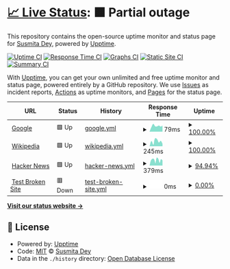 # [📈 Live Status](https://Susmita-Dey.github.io/monitoring): <!--live status--> **🟧 Partial outage**

This repository contains the open-source uptime monitor and status page for [Susmita Dey](https://bio.link/susmitadey), powered by [Upptime](https://github.com/upptime/upptime).

[![Uptime CI](https://github.com/Susmita-Dey/monitoring/workflows/Uptime%20CI/badge.svg)](https://github.com/Susmita-Dey/monitoring/actions?query=workflow%3A%22Uptime+CI%22)
[![Response Time CI](https://github.com/Susmita-Dey/monitoring/workflows/Response%20Time%20CI/badge.svg)](https://github.com/Susmita-Dey/monitoring/actions?query=workflow%3A%22Response+Time+CI%22)
[![Graphs CI](https://github.com/Susmita-Dey/monitoring/workflows/Graphs%20CI/badge.svg)](https://github.com/Susmita-Dey/monitoring/actions?query=workflow%3A%22Graphs+CI%22)
[![Static Site CI](https://github.com/Susmita-Dey/monitoring/workflows/Static%20Site%20CI/badge.svg)](https://github.com/Susmita-Dey/monitoring/actions?query=workflow%3A%22Static+Site+CI%22)
[![Summary CI](https://github.com/Susmita-Dey/monitoring/workflows/Summary%20CI/badge.svg)](https://github.com/Susmita-Dey/monitoring/actions?query=workflow%3A%22Summary+CI%22)

With [Upptime](https://upptime.js.org), you can get your own unlimited and free uptime monitor and status page, powered entirely by a GitHub repository. We use [Issues](https://github.com/Susmita-Dey/monitoring/issues) as incident reports, [Actions](https://github.com/Susmita-Dey/monitoring/actions) as uptime monitors, and [Pages](https://Susmita-Dey.github.io/monitoring) for the status page.

<!--start: status pages-->
<!-- This summary is generated by Upptime (https://github.com/upptime/upptime) -->
<!-- Do not edit this manually, your changes will be overwritten -->
<!-- prettier-ignore -->
| URL | Status | History | Response Time | Uptime |
| --- | ------ | ------- | ------------- | ------ |
| <img alt="" src="https://favicons.githubusercontent.com/www.google.com" height="13"> [Google](https://www.google.com) | 🟩 Up | [google.yml](https://github.com/Susmita-Dey/monitoring/commits/HEAD/history/google.yml) | <details><summary><img alt="Response time graph" src="./graphs/google/response-time-week.png" height="20"> 79ms</summary><br><a href="https://Susmita-Dey.github.io/monitoring/history/google"><img alt="Response time 81" src="https://img.shields.io/endpoint?url=https%3A%2F%2Fraw.githubusercontent.com%2FSusmita-Dey%2Fmonitoring%2FHEAD%2Fapi%2Fgoogle%2Fresponse-time.json"></a><br><a href="https://Susmita-Dey.github.io/monitoring/history/google"><img alt="24-hour response time 83" src="https://img.shields.io/endpoint?url=https%3A%2F%2Fraw.githubusercontent.com%2FSusmita-Dey%2Fmonitoring%2FHEAD%2Fapi%2Fgoogle%2Fresponse-time-day.json"></a><br><a href="https://Susmita-Dey.github.io/monitoring/history/google"><img alt="7-day response time 79" src="https://img.shields.io/endpoint?url=https%3A%2F%2Fraw.githubusercontent.com%2FSusmita-Dey%2Fmonitoring%2FHEAD%2Fapi%2Fgoogle%2Fresponse-time-week.json"></a><br><a href="https://Susmita-Dey.github.io/monitoring/history/google"><img alt="30-day response time 81" src="https://img.shields.io/endpoint?url=https%3A%2F%2Fraw.githubusercontent.com%2FSusmita-Dey%2Fmonitoring%2FHEAD%2Fapi%2Fgoogle%2Fresponse-time-month.json"></a><br><a href="https://Susmita-Dey.github.io/monitoring/history/google"><img alt="1-year response time 81" src="https://img.shields.io/endpoint?url=https%3A%2F%2Fraw.githubusercontent.com%2FSusmita-Dey%2Fmonitoring%2FHEAD%2Fapi%2Fgoogle%2Fresponse-time-year.json"></a></details> | <details><summary><a href="https://Susmita-Dey.github.io/monitoring/history/google">100.00%</a></summary><a href="https://Susmita-Dey.github.io/monitoring/history/google"><img alt="All-time uptime 100.00%" src="https://img.shields.io/endpoint?url=https%3A%2F%2Fraw.githubusercontent.com%2FSusmita-Dey%2Fmonitoring%2FHEAD%2Fapi%2Fgoogle%2Fuptime.json"></a><br><a href="https://Susmita-Dey.github.io/monitoring/history/google"><img alt="24-hour uptime 100.00%" src="https://img.shields.io/endpoint?url=https%3A%2F%2Fraw.githubusercontent.com%2FSusmita-Dey%2Fmonitoring%2FHEAD%2Fapi%2Fgoogle%2Fuptime-day.json"></a><br><a href="https://Susmita-Dey.github.io/monitoring/history/google"><img alt="7-day uptime 100.00%" src="https://img.shields.io/endpoint?url=https%3A%2F%2Fraw.githubusercontent.com%2FSusmita-Dey%2Fmonitoring%2FHEAD%2Fapi%2Fgoogle%2Fuptime-week.json"></a><br><a href="https://Susmita-Dey.github.io/monitoring/history/google"><img alt="30-day uptime 100.00%" src="https://img.shields.io/endpoint?url=https%3A%2F%2Fraw.githubusercontent.com%2FSusmita-Dey%2Fmonitoring%2FHEAD%2Fapi%2Fgoogle%2Fuptime-month.json"></a><br><a href="https://Susmita-Dey.github.io/monitoring/history/google"><img alt="1-year uptime 100.00%" src="https://img.shields.io/endpoint?url=https%3A%2F%2Fraw.githubusercontent.com%2FSusmita-Dey%2Fmonitoring%2FHEAD%2Fapi%2Fgoogle%2Fuptime-year.json"></a></details>
| <img alt="" src="https://favicons.githubusercontent.com/en.wikipedia.org" height="13"> [Wikipedia](https://en.wikipedia.org) | 🟩 Up | [wikipedia.yml](https://github.com/Susmita-Dey/monitoring/commits/HEAD/history/wikipedia.yml) | <details><summary><img alt="Response time graph" src="./graphs/wikipedia/response-time-week.png" height="20"> 245ms</summary><br><a href="https://Susmita-Dey.github.io/monitoring/history/wikipedia"><img alt="Response time 226" src="https://img.shields.io/endpoint?url=https%3A%2F%2Fraw.githubusercontent.com%2FSusmita-Dey%2Fmonitoring%2FHEAD%2Fapi%2Fwikipedia%2Fresponse-time.json"></a><br><a href="https://Susmita-Dey.github.io/monitoring/history/wikipedia"><img alt="24-hour response time 125" src="https://img.shields.io/endpoint?url=https%3A%2F%2Fraw.githubusercontent.com%2FSusmita-Dey%2Fmonitoring%2FHEAD%2Fapi%2Fwikipedia%2Fresponse-time-day.json"></a><br><a href="https://Susmita-Dey.github.io/monitoring/history/wikipedia"><img alt="7-day response time 245" src="https://img.shields.io/endpoint?url=https%3A%2F%2Fraw.githubusercontent.com%2FSusmita-Dey%2Fmonitoring%2FHEAD%2Fapi%2Fwikipedia%2Fresponse-time-week.json"></a><br><a href="https://Susmita-Dey.github.io/monitoring/history/wikipedia"><img alt="30-day response time 226" src="https://img.shields.io/endpoint?url=https%3A%2F%2Fraw.githubusercontent.com%2FSusmita-Dey%2Fmonitoring%2FHEAD%2Fapi%2Fwikipedia%2Fresponse-time-month.json"></a><br><a href="https://Susmita-Dey.github.io/monitoring/history/wikipedia"><img alt="1-year response time 226" src="https://img.shields.io/endpoint?url=https%3A%2F%2Fraw.githubusercontent.com%2FSusmita-Dey%2Fmonitoring%2FHEAD%2Fapi%2Fwikipedia%2Fresponse-time-year.json"></a></details> | <details><summary><a href="https://Susmita-Dey.github.io/monitoring/history/wikipedia">100.00%</a></summary><a href="https://Susmita-Dey.github.io/monitoring/history/wikipedia"><img alt="All-time uptime 100.00%" src="https://img.shields.io/endpoint?url=https%3A%2F%2Fraw.githubusercontent.com%2FSusmita-Dey%2Fmonitoring%2FHEAD%2Fapi%2Fwikipedia%2Fuptime.json"></a><br><a href="https://Susmita-Dey.github.io/monitoring/history/wikipedia"><img alt="24-hour uptime 100.00%" src="https://img.shields.io/endpoint?url=https%3A%2F%2Fraw.githubusercontent.com%2FSusmita-Dey%2Fmonitoring%2FHEAD%2Fapi%2Fwikipedia%2Fuptime-day.json"></a><br><a href="https://Susmita-Dey.github.io/monitoring/history/wikipedia"><img alt="7-day uptime 100.00%" src="https://img.shields.io/endpoint?url=https%3A%2F%2Fraw.githubusercontent.com%2FSusmita-Dey%2Fmonitoring%2FHEAD%2Fapi%2Fwikipedia%2Fuptime-week.json"></a><br><a href="https://Susmita-Dey.github.io/monitoring/history/wikipedia"><img alt="30-day uptime 100.00%" src="https://img.shields.io/endpoint?url=https%3A%2F%2Fraw.githubusercontent.com%2FSusmita-Dey%2Fmonitoring%2FHEAD%2Fapi%2Fwikipedia%2Fuptime-month.json"></a><br><a href="https://Susmita-Dey.github.io/monitoring/history/wikipedia"><img alt="1-year uptime 100.00%" src="https://img.shields.io/endpoint?url=https%3A%2F%2Fraw.githubusercontent.com%2FSusmita-Dey%2Fmonitoring%2FHEAD%2Fapi%2Fwikipedia%2Fuptime-year.json"></a></details>
| <img alt="" src="https://favicons.githubusercontent.com/news.ycombinator.com" height="13"> [Hacker News](https://news.ycombinator.com) | 🟩 Up | [hacker-news.yml](https://github.com/Susmita-Dey/monitoring/commits/HEAD/history/hacker-news.yml) | <details><summary><img alt="Response time graph" src="./graphs/hacker-news/response-time-week.png" height="20"> 379ms</summary><br><a href="https://Susmita-Dey.github.io/monitoring/history/hacker-news"><img alt="Response time 298" src="https://img.shields.io/endpoint?url=https%3A%2F%2Fraw.githubusercontent.com%2FSusmita-Dey%2Fmonitoring%2FHEAD%2Fapi%2Fhacker-news%2Fresponse-time.json"></a><br><a href="https://Susmita-Dey.github.io/monitoring/history/hacker-news"><img alt="24-hour response time 350" src="https://img.shields.io/endpoint?url=https%3A%2F%2Fraw.githubusercontent.com%2FSusmita-Dey%2Fmonitoring%2FHEAD%2Fapi%2Fhacker-news%2Fresponse-time-day.json"></a><br><a href="https://Susmita-Dey.github.io/monitoring/history/hacker-news"><img alt="7-day response time 379" src="https://img.shields.io/endpoint?url=https%3A%2F%2Fraw.githubusercontent.com%2FSusmita-Dey%2Fmonitoring%2FHEAD%2Fapi%2Fhacker-news%2Fresponse-time-week.json"></a><br><a href="https://Susmita-Dey.github.io/monitoring/history/hacker-news"><img alt="30-day response time 298" src="https://img.shields.io/endpoint?url=https%3A%2F%2Fraw.githubusercontent.com%2FSusmita-Dey%2Fmonitoring%2FHEAD%2Fapi%2Fhacker-news%2Fresponse-time-month.json"></a><br><a href="https://Susmita-Dey.github.io/monitoring/history/hacker-news"><img alt="1-year response time 298" src="https://img.shields.io/endpoint?url=https%3A%2F%2Fraw.githubusercontent.com%2FSusmita-Dey%2Fmonitoring%2FHEAD%2Fapi%2Fhacker-news%2Fresponse-time-year.json"></a></details> | <details><summary><a href="https://Susmita-Dey.github.io/monitoring/history/hacker-news">94.94%</a></summary><a href="https://Susmita-Dey.github.io/monitoring/history/hacker-news"><img alt="All-time uptime 97.42%" src="https://img.shields.io/endpoint?url=https%3A%2F%2Fraw.githubusercontent.com%2FSusmita-Dey%2Fmonitoring%2FHEAD%2Fapi%2Fhacker-news%2Fuptime.json"></a><br><a href="https://Susmita-Dey.github.io/monitoring/history/hacker-news"><img alt="24-hour uptime 100.00%" src="https://img.shields.io/endpoint?url=https%3A%2F%2Fraw.githubusercontent.com%2FSusmita-Dey%2Fmonitoring%2FHEAD%2Fapi%2Fhacker-news%2Fuptime-day.json"></a><br><a href="https://Susmita-Dey.github.io/monitoring/history/hacker-news"><img alt="7-day uptime 94.94%" src="https://img.shields.io/endpoint?url=https%3A%2F%2Fraw.githubusercontent.com%2FSusmita-Dey%2Fmonitoring%2FHEAD%2Fapi%2Fhacker-news%2Fuptime-week.json"></a><br><a href="https://Susmita-Dey.github.io/monitoring/history/hacker-news"><img alt="30-day uptime 97.42%" src="https://img.shields.io/endpoint?url=https%3A%2F%2Fraw.githubusercontent.com%2FSusmita-Dey%2Fmonitoring%2FHEAD%2Fapi%2Fhacker-news%2Fuptime-month.json"></a><br><a href="https://Susmita-Dey.github.io/monitoring/history/hacker-news"><img alt="1-year uptime 97.42%" src="https://img.shields.io/endpoint?url=https%3A%2F%2Fraw.githubusercontent.com%2FSusmita-Dey%2Fmonitoring%2FHEAD%2Fapi%2Fhacker-news%2Fuptime-year.json"></a></details>
| <img alt="" src="https://favicons.githubusercontent.com/thissitedoesnotexist.koj.co" height="13"> [Test Broken Site](https://thissitedoesnotexist.koj.co) | 🟥 Down | [test-broken-site.yml](https://github.com/Susmita-Dey/monitoring/commits/HEAD/history/test-broken-site.yml) | <details><summary><img alt="Response time graph" src="./graphs/test-broken-site/response-time-week.png" height="20"> 0ms</summary><br><a href="https://Susmita-Dey.github.io/monitoring/history/test-broken-site"><img alt="Response time 0" src="https://img.shields.io/endpoint?url=https%3A%2F%2Fraw.githubusercontent.com%2FSusmita-Dey%2Fmonitoring%2FHEAD%2Fapi%2Ftest-broken-site%2Fresponse-time.json"></a><br><a href="https://Susmita-Dey.github.io/monitoring/history/test-broken-site"><img alt="24-hour response time 0" src="https://img.shields.io/endpoint?url=https%3A%2F%2Fraw.githubusercontent.com%2FSusmita-Dey%2Fmonitoring%2FHEAD%2Fapi%2Ftest-broken-site%2Fresponse-time-day.json"></a><br><a href="https://Susmita-Dey.github.io/monitoring/history/test-broken-site"><img alt="7-day response time 0" src="https://img.shields.io/endpoint?url=https%3A%2F%2Fraw.githubusercontent.com%2FSusmita-Dey%2Fmonitoring%2FHEAD%2Fapi%2Ftest-broken-site%2Fresponse-time-week.json"></a><br><a href="https://Susmita-Dey.github.io/monitoring/history/test-broken-site"><img alt="30-day response time 0" src="https://img.shields.io/endpoint?url=https%3A%2F%2Fraw.githubusercontent.com%2FSusmita-Dey%2Fmonitoring%2FHEAD%2Fapi%2Ftest-broken-site%2Fresponse-time-month.json"></a><br><a href="https://Susmita-Dey.github.io/monitoring/history/test-broken-site"><img alt="1-year response time 0" src="https://img.shields.io/endpoint?url=https%3A%2F%2Fraw.githubusercontent.com%2FSusmita-Dey%2Fmonitoring%2FHEAD%2Fapi%2Ftest-broken-site%2Fresponse-time-year.json"></a></details> | <details><summary><a href="https://Susmita-Dey.github.io/monitoring/history/test-broken-site">0.00%</a></summary><a href="https://Susmita-Dey.github.io/monitoring/history/test-broken-site"><img alt="All-time uptime 0.00%" src="https://img.shields.io/endpoint?url=https%3A%2F%2Fraw.githubusercontent.com%2FSusmita-Dey%2Fmonitoring%2FHEAD%2Fapi%2Ftest-broken-site%2Fuptime.json"></a><br><a href="https://Susmita-Dey.github.io/monitoring/history/test-broken-site"><img alt="24-hour uptime 0.00%" src="https://img.shields.io/endpoint?url=https%3A%2F%2Fraw.githubusercontent.com%2FSusmita-Dey%2Fmonitoring%2FHEAD%2Fapi%2Ftest-broken-site%2Fuptime-day.json"></a><br><a href="https://Susmita-Dey.github.io/monitoring/history/test-broken-site"><img alt="7-day uptime 0.00%" src="https://img.shields.io/endpoint?url=https%3A%2F%2Fraw.githubusercontent.com%2FSusmita-Dey%2Fmonitoring%2FHEAD%2Fapi%2Ftest-broken-site%2Fuptime-week.json"></a><br><a href="https://Susmita-Dey.github.io/monitoring/history/test-broken-site"><img alt="30-day uptime 0.00%" src="https://img.shields.io/endpoint?url=https%3A%2F%2Fraw.githubusercontent.com%2FSusmita-Dey%2Fmonitoring%2FHEAD%2Fapi%2Ftest-broken-site%2Fuptime-month.json"></a><br><a href="https://Susmita-Dey.github.io/monitoring/history/test-broken-site"><img alt="1-year uptime 0.00%" src="https://img.shields.io/endpoint?url=https%3A%2F%2Fraw.githubusercontent.com%2FSusmita-Dey%2Fmonitoring%2FHEAD%2Fapi%2Ftest-broken-site%2Fuptime-year.json"></a></details>

<!--end: status pages-->

[**Visit our status website →**](https://Susmita-Dey.github.io/monitoring)

## 📄 License

- Powered by: [Upptime](https://github.com/upptime/upptime)
- Code: [MIT](./LICENSE) © [Susmita Dey](https://bio.link/susmitadey)
- Data in the `./history` directory: [Open Database License](https://opendatacommons.org/licenses/odbl/1-0/)
